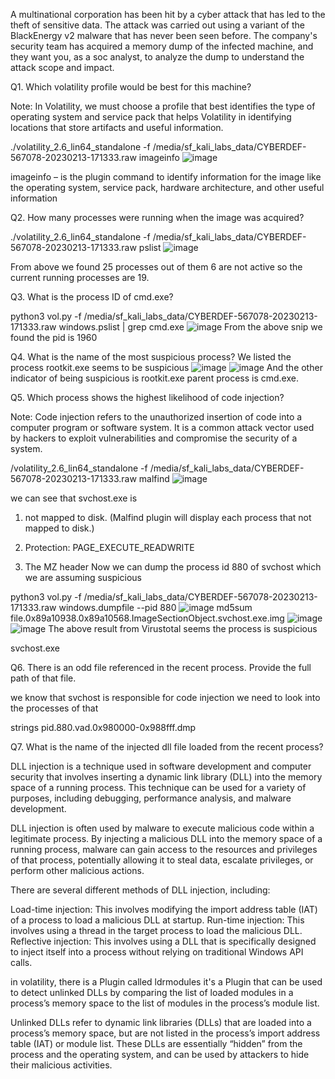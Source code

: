 A multinational corporation has been hit by a cyber attack that has led to the theft of sensitive data. The attack was carried out using a variant of the BlackEnergy v2 malware that has never been seen before. The company's security team has acquired a memory dump of the infected machine, and they want you, as a soc analyst, to analyze the dump to understand the attack scope and impact.


Q1. Which volatility profile would be best for this machine?

Note: In Volatility, we must choose a profile that best identifies the type of operating system and service pack that helps Volatility in identifying locations that store artifacts and useful information.

 ./volatility_2.6_lin64_standalone -f /media/sf_kali_labs_data/CYBERDEF-567078-20230213-171333.raw imageinfo
 ![image](https://github.com/antriksh968/cyberdefenders/assets/74059350/0fe6992a-fe52-48b6-82dc-07d07c38188d)

imageinfo – is the plugin command to identify information for the image like the operating system, service pack, hardware architecture, and other useful information

Q2. How many processes were running when the image was acquired?

./volatility_2.6_lin64_standalone -f /media/sf_kali_labs_data/CYBERDEF-567078-20230213-171333.raw pslist
![image](https://github.com/antriksh968/cyberdefenders/assets/74059350/e5c3b788-0e82-4c23-9c96-1b20214972b3)

From above we found 25 processes out of them 6 are not active so the current running processes are 19.

Q3. What is the process ID of cmd.exe?

python3 vol.py -f /media/sf_kali_labs_data/CYBERDEF-567078-20230213-171333.raw  windows.pslist | grep cmd.exe
![image](https://github.com/antriksh968/cyberdefenders/assets/74059350/2f571771-041b-4472-87ba-d108bd266f7d)
From the above snip we found the pid is 1960

Q4.  What is the name of the most suspicious process?
We listed the process rootkit.exe seems to be suspicious 
![image](https://github.com/antriksh968/cyberdefenders/assets/74059350/abe25ff8-bdf7-4c74-8116-486f8d28fa1a)
![image](https://github.com/antriksh968/cyberdefenders/assets/74059350/294e1730-8875-457a-8f5d-76ee4fa8491a) 
And the other indicator of being suspicious is rootkit.exe parent process is cmd.exe.

Q5. Which process shows the highest likelihood of code injection?

Note: Code injection refers to the unauthorized insertion of code into a computer program or software system. It is a common attack vector used by hackers to exploit vulnerabilities and compromise the security of a system.

/volatility_2.6_lin64_standalone -f /media/sf_kali_labs_data/CYBERDEF-567078-20230213-171333.raw malfind
![image](https://github.com/antriksh968/cyberdefenders/assets/74059350/8b19be34-4051-4f16-8bea-ecbd8721cf17)

we can see that svchost.exe is

1. not mapped to disk. (Malfind plugin will display each process that not mapped to disk.)
   
2. Protection: PAGE_EXECUTE_READWRITE
   
3. The MZ header
Now we can dump the process id 880 of svchost which we are assuming suspicious

python3 vol.py -f /media/sf_kali_labs_data/CYBERDEF-567078-20230213-171333.raw windows.dumpfile --pid 880
![image](https://github.com/antriksh968/cyberdefenders/assets/74059350/013e1bc2-23d9-454a-bab2-3f19a4cd7f91)
md5sum file.0x89a10938.0x89a10568.ImageSectionObject.svchost.exe.img
![image](https://github.com/antriksh968/cyberdefenders/assets/74059350/43d35454-ad14-40d9-acf1-5bee39029f29)
![image](https://github.com/antriksh968/cyberdefenders/assets/74059350/ab6376f1-69d3-4ddf-b909-a2baf44b4a74)
The above result from Virustotal seems the process is suspicious

svchost.exe

Q6. There is an odd file referenced in the recent process. Provide the full path of that file.

we know that svchost is responsible for code injection we need to look into the processes of that

strings pid.880.vad.0x980000-0x988fff.dmp 

Q7. What is the name of the injected dll file loaded from the recent process?

DLL injection is a technique used in software development and computer security that involves inserting a dynamic link library (DLL) into the memory space of a running process. This technique can be used for a variety of purposes, including debugging, performance analysis, and malware development.

DLL injection is often used by malware to execute malicious code within a legitimate process. By injecting a malicious DLL into the memory space of a running process, malware can gain access to the resources and privileges of that process, potentially allowing it to steal data, escalate privileges, or perform other malicious actions.

There are several different methods of DLL injection, including:

Load-time injection: This involves modifying the import address table (IAT) of a process to load a malicious DLL at startup.
Run-time injection: This involves using a thread in the target process to load the malicious DLL.
Reflective injection: This involves using a DLL that is specifically designed to inject itself into a process without relying on traditional Windows API calls.

in volatility, there is a Plugin called ldrmodules it's a Plugin that can be used to detect unlinked DLLs by comparing the list of loaded modules in a process’s memory space to the list of modules in the process’s module list.

Unlinked DLLs refer to dynamic link libraries (DLLs) that are loaded into a process’s memory space, but are not listed in the process’s import address table (IAT) or module list. These DLLs are essentially “hidden” from the process and the operating system, and can be used by attackers to hide their malicious activities.









